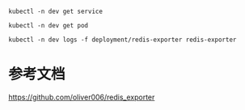 



```

kubectl -n dev get service

kubectl -n dev get pod

kubectl -n dev logs -f deployment/redis-exporter redis-exporter
```



# 参考文档

https://github.com/oliver006/redis_exporter